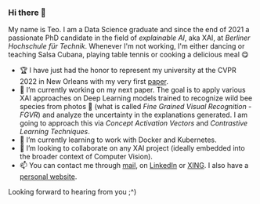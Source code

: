 ### Hi there 👋

My name is Teo. I am a Data Science graduate and since the end of 2021 a passionate PhD candidate in the field of *explainable AI*, aka XAI, at *Berliner Hochschule für Technik*. Whenever 
I'm not working, I'm either dancing or teaching Salsa Cubana, playing table tennis or cooking a delicious meal :yum:

- :trophy: I have just had the honor to represent my university at the CVPR 2022 in New Orleans with my very first [paper](https://github.com/TeodorChiaburu/beexplainable).
- 🔭 I’m currently working on my next paper. The goal is to apply various XAI approaches on Deep Learning models trained to recognize wild bee species from photos :honeybee: (what is called 
*Fine Grained Visual Recognition - FGVR*) and analyze the uncertainty in the explanations generated. I am going to approach this via *Concept Activation Vectors* and *Contrastive Learning Techniques*.
- 🌱 I’m currently learning to work with Docker and Kubernetes. 
- 👯 I’m looking to collaborate on any XAI project (ideally embedded into the broader context of Computer Vision).
- 📫 You can contact me through [mail](teo_chiaburu@yahoo.com), on [LinkedIn](https://www.linkedin.com/in/teodor-chiaburu-aa8422b7/) or [XING](https://www.xing.com/profile/Teodor_Chiaburu/cv). I also have a [personal website](https://teodorchiaburu.github.io/).

Looking forward to hearing from you ;^)
